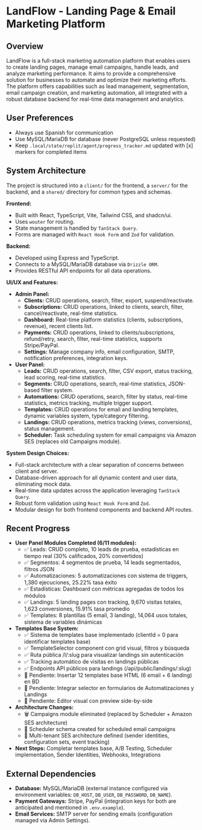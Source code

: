 # LandFlow - Landing Page & Email Marketing Platform

## Overview
LandFlow is a full-stack marketing automation platform that enables users to create landing pages, manage email campaigns, handle leads, and analyze marketing performance. It aims to provide a comprehensive solution for businesses to automate and optimize their marketing efforts. The platform offers capabilities such as lead management, segmentation, email campaign creation, and marketing automation, all integrated with a robust database backend for real-time data management and analytics.

## User Preferences
- Always use Spanish for communication
- Use MySQL/MariaDB for database (never PostgreSQL unless requested)
- Keep `.local/state/replit/agent/progress_tracker.md` updated with [x] markers for completed items

## System Architecture
The project is structured into a `client/` for the frontend, a `server/` for the backend, and a `shared/` directory for common types and schemas.

**Frontend:**
-   Built with React, TypeScript, Vite, Tailwind CSS, and shadcn/ui.
-   Uses `wouter` for routing.
-   State management is handled by `TanStack Query`.
-   Forms are managed with `React Hook Form` and `Zod` for validation.

**Backend:**
-   Developed using Express and TypeScript.
-   Connects to a MySQL/MariaDB database via `Drizzle ORM`.
-   Provides RESTful API endpoints for all data operations.

**UI/UX and Features:**
-   **Admin Panel:**
    -   **Clients:** CRUD operations, search, filter, export, suspend/reactivate.
    -   **Subscriptions:** CRUD operations, linked to clients, search, filter, cancel/reactivate, real-time statistics.
    -   **Dashboard:** Real-time platform statistics (clients, subscriptions, revenue), recent clients list.
    -   **Payments:** CRUD operations, linked to clients/subscriptions, refund/retry, search, filter, real-time statistics, supports Stripe/PayPal.
    -   **Settings:** Manage company info, email configuration, SMTP, notification preferences, integration keys.
-   **User Panel:**
    -   **Leads:** CRUD operations, search, filter, CSV export, status tracking, lead scoring, real-time statistics.
    -   **Segments:** CRUD operations, search, real-time statistics, JSON-based filter system.
    -   **Automations:** CRUD operations, search, filter by status, real-time statistics, metrics tracking, multiple trigger support.
    -   **Templates:** CRUD operations for email and landing templates, dynamic variables system, type/category filtering.
    -   **Landings:** CRUD operations, metrics tracking (views, conversions), status management.
    -   **Scheduler:** Task scheduling system for email campaigns via Amazon SES (replaces old Campaigns module).

**System Design Choices:**
-   Full-stack architecture with a clear separation of concerns between client and server.
-   Database-driven approach for all dynamic content and user data, eliminating mock data.
-   Real-time data updates across the application leveraging `TanStack Query`.
-   Robust form validation using `React Hook Form` and `Zod`.
-   Modular design for both frontend components and backend API routes.

## Recent Progress
-   **User Panel Modules Completed (6/11 modules):**
    -   ✅ Leads: CRUD completo, 10 leads de prueba, estadísticas en tiempo real (30% calificados, 20% convertidos)
    -   ✅ Segmentos: 4 segmentos de prueba, 14 leads segmentados, filtros JSON
    -   ✅ Automatizaciones: 5 automatizaciones con sistema de triggers, 1,380 ejecuciones, 25.22% tasa éxito
    -   ✅ Estadísticas: Dashboard con métricas agregadas de todos los módulos
    -   ✅ Landings: 5 landing pages con tracking, 9,670 visitas totales, 1,623 conversiones, 15.91% tasa promedio
    -   ✅ Templates: 8 plantillas (5 email, 3 landing), 14,064 usos totales, sistema de variables dinámicas
-   **Templates Base System:**
    -   ✅ Sistema de templates base implementado (clientId = 0 para identificar templates base)
    -   ✅ TemplateSelector component con grid visual, filtros y búsqueda
    -   ✅ Ruta pública /l/:slug para visualizar landings sin autenticación
    -   ✅ Tracking automático de visitas en landings públicas
    -   ✅ Endpoints API públicos para landings (/api/public/landings/:slug)
    -   📝 Pendiente: Insertar 12 templates base HTML (6 email + 6 landing) en BD
    -   📝 Pendiente: Integrar selector en formularios de Automatizaciones y Landings
    -   📝 Pendiente: Editor visual con preview side-by-side
-   **Architecture Changes:**
    -   🗑️ Campaigns module eliminated (replaced by Scheduler + Amazon SES architecture)
    -   📅 Scheduler schema created for scheduled email campaigns
    -   📧 Multi-tenant SES architecture defined (sender identities, configuration sets, event tracking)
-   **Next Steps:** Completar templates base, A/B Testing, Scheduler implementation, Sender Identities, Webhooks, Integrations

## External Dependencies
-   **Database:** MySQL/MariaDB (external instance configured via environment variables: `DB_HOST`, `DB_USER`, `DB_PASSWORD`, `DB_NAME`).
-   **Payment Gateways:** Stripe, PayPal (integration keys for both are anticipated and mentioned in `.env.example`).
-   **Email Services:** SMTP server for sending emails (configuration managed via Admin Settings).